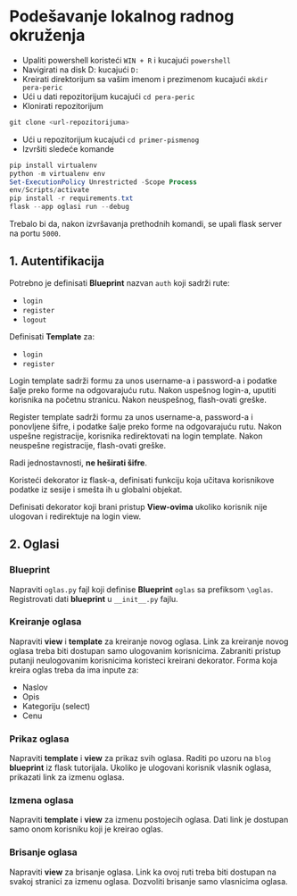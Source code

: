 # Podešavanje lokalnog radnog okruženja

-   Upaliti powershell koristeći `WIN + R` i kucajući `powershell`
-   Navigirati na disk D: kucajući `D:`
-   Kreirati direktorijum sa vašim imenom i prezimenom kucajući
    `mkdir pera-peric`
-   Ući u dati repozitorijum kucajući `cd pera-peric`
-   Klonirati repozitorijum

```powershell
git clone <url-repozitorijuma>
```

-   Ući u repozitorijum kucajući `cd primer-pismenog`
-   Izvršiti sledeće komande

```powershell
pip install virtualenv
python -m virtualenv env
Set-ExecutionPolicy Unrestricted -Scope Process
env/Scripts/activate
pip install -r requirements.txt
flask --app oglasi run --debug
```

Trebalo bi da, nakon izvršavanja prethodnih komandi, se upali flask server na
portu `5000`.

## 1. Autentifikacija

Potrebno je definisati **Blueprint** nazvan `auth` koji sadrži rute:

-   `login`
-   `register`
-   `logout`

Definisati **Template** za:

-   `login`
-   `register`

Login template sadrži formu za unos username-a i password-a i podatke šalje
preko forme na odgovarajuću rutu. Nakon uspešnog login-a, uputiti korisnika na
početnu stranicu. Nakon neuspešnog, flash-ovati greške.

Register template sadrži formu za unos username-a, password-a i ponovljene
šifre, i podatke šalje preko forme na odgovarajuću rutu. Nakon uspešne
registracije, korisnika redirektovati na login template. Nakon neuspešne
registracije, flash-ovati greške.

Radi jednostavnosti, **ne heširati šifre**.

Koristeći dekorator iz flask-a, definisati funkciju koja učitava korisnikove
podatke iz sesije i smešta ih u globalni objekat.

Definisati dekorator koji brani pristup **View-ovima** ukoliko korisnik nije
ulogovan i redirektuje na login view.

## 2. Oglasi

### Blueprint

Napraviti `oglas.py` fajl koji definise **Blueprint** `oglas` sa prefiksom
`\oglas`. Registrovati dati **blueprint** u `__init__.py` fajlu.

### Kreiranje oglasa

Napraviti **view** i **template** za kreiranje novog oglasa. Link za kreiranje
novog oglasa treba biti dostupan samo ulogovanim korisnicima. Zabraniti pristup
putanji neulogovanim korisnicima koristeci kreirani dekorator. Forma koja kreira
oglas treba da ima inpute za:

-   Naslov
-   Opis
-   Kategoriju (select)
-   Cenu

### Prikaz oglasa

Napraviti **template** i **view** za prikaz svih oglasa. Raditi po uzoru na
`blog` **blueprint** iz flask tutorijala. Ukoliko je ulogovani korisnik vlasnik
oglasa, prikazati link za izmenu oglasa.

### Izmena oglasa

Napraviti **template** i **view** za izmenu postojecih oglasa. Dati link je
dostupan samo onom korisniku koji je kreirao oglas.

### Brisanje oglasa

Napraviti **view** za brisanje oglasa. Link ka ovoj ruti treba biti dostupan na
svakoj stranici za izmenu oglasa. Dozvoliti brisanje samo vlasnicima oglasa.
